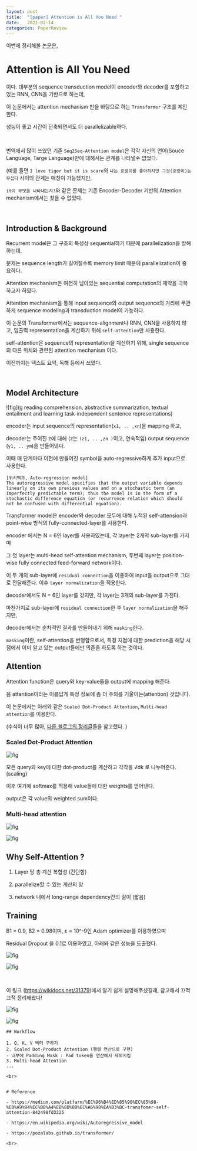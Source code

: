 ```yaml
---
layout: post
title:  "[paper] Attention is All You Need "
date:   2021-02-14
categories: PaperReview
---
```




이번에 정리해볼 [논문](https://arxiv.org/abs/1706.03762)은,


# Attention is All You Need


이다. 대부분의 sequence transduction model이 encoder와 decoder를 포함하고 있는 RNN, CNN을 기반으로 하는데,

이 논문에서는 attention mechanism 만을 바탕으로 하는 `Transformer` 구조를 제안한다.

성능이 좋고 시간이 단축되면서도 더 parallelizable하다.


<br>

번역에서 많이 쓰였던 기존 `Seq2Seq-Attention model`은 각각 자신의 언어(Souce Language, Targe Language)만에 대해서는 관계를 나타낼수 없었다.

(예를 들면 `I love tiger but it is scare`와 `나는 호랑이를 좋아하지만 그것(호랑이)는 무섭다` 사이의 관계는 매칭이 가능했지만,

`it이 무엇을 나타내는지?`와 같은 문제는 기존 Encoder-Decoder 기반의 Attention mechanism에서는 찾을 수 없었다.




<br>

## Introduction & Background

Recurrent model은 그 구조의 특성상 sequential하기 때문에 parallelization을 방해하는데,

문제는 sequence length가 길어질수록 memory limit 때문에 parallelization이 중요하다.

Attention mechanism은 여전히 남아있는 sequential computation의 제약을 극복하고자 하였다.

Attention mechanism을 통해 input sequence와 output sequence의 거리에 무관하게 sequence modeling과 transduction model이 가능하다.


이 논문의 Transformer에서는 sequence-alignment나 RNN, CNN을 사용하지 않고, 입출력 representation을 계산하기 위해 `self-attention`만 사용한다.


self-attention은 sequence의 representation을 계산하기 위해, single sequence의 다른 위치와 관련된 attention mechanism 이다.

이전까지는 텍스트 요약, 독해 등에서 쓰였다.


<br>


## Model Architecture


![fig](g reading comprehension, abstractive summarization, textual entailment and learning task-independent sentence representations)

encoder는 input sequence의 representation(`x1, .. ,xn`)을 mapping 하고,

decoder는 주어진 z에 대해 (z는 `(z1, .. ,zn )`이고, 연속적임) output sequence (`y1, .. ym`)을 만들어낸다.

이때 매 단계마다 이전에 만들어진 symbol을 auto-regressive하게 추가 input으로 사용한다.

```
[위키백과, Auto-regression model]
The autoregressive model specifies that the output variable depends linearly on its own previous values and on a stochastic term (an imperfectly predictable term); thus the model is in the form of a stochastic difference equation (or recurrence relation which should not be confused with differential equation).
```

Transformer model은 encoder와 decoder 모두에 대해 누적된 self-attension과 point-wise 방식의 fully-connected-layer를 사용한다.

encoder 에서는 N = 6인 layer를 사용하였는데, 각 layer는 2개의 sub-layer를 가지며

그 첫 layer는 multi-head self-attention mechanism, 두번째 layer는 position-wise fully connected feed-forward network이다.

이 두 개의 sub-layer에 `residual connection`을 이용하여 input을 output으로 그대로 전달해준다. 이후 `layer normalization`을 적용한다.

decoder에서도 N = 6인 layer를 갖지만, 각 layer는 3개의 sub-layer를 가진다.

마찬가지로 sub-layer에 `residual connection`한 후 `layer normalization`을 해주지만,

decoder에서는 순차적인 결과를 만들어내기 위해 `masking`한다.

`masking`이란, self-attention을 변형함으로서, 특정 지점에 대한 prediction을 해당 시점에서 이미 알고 있는 output들에만 의존을 하도록 하는 것이다.


## Attention

Attention function은 query와 key-value들을 output에 mapping 해준다.

음 attention이라는 이름답게 특정 정보에 좀 더 주의를 기울이는(attention) 것입니다.

이 논문에서는 아래와 같은 `Scaled Dot-Product Attention`,  `Multi-head attention`를 이용한다.

(수식이 너무 많아, [다른 블로그의 정리글](https://pozalabs.github.io/transformer/)들을 참고했다. )


### Scaled Dot-Product Attention

![fig](https://pozalabs.github.io/assets/images/sdpa.PNG)

모든 query와 key에 대한 dot-product를 계산하고 각각을 √dk 로 나누어준다. (scaling)

이후 여기에 softmax를 적용해 value들에 대한 weights를 얻어낸다.

output은 각 value의 weighted sum이다.


### Multi-head attention

![fig](https://pozalabs.github.io/assets/images/mha.PNG)

![fig](https://image.slidesharecdn.com/attentionisallyouneed-180911075353/95/attention-is-all-you-need-11-638.jpg?cb=1536652582)

## Why Self-Attention ?

1. Layer 당 총 계산 복합성 (간단함)

2. parallelize할 수 있는 계산의 양

3. network 내에서 long-range dependency간의 길이 (짧음)


## Training


B1 = 0.9, B2 = 0.98이며, ε = 10^-9인 Adam optimizer를 이용하였으며

Residual Dropout 을 0.1로 이용하였고, 아래와 같은 성능을 도출했다.


![fig](https://encrypted-tbn0.gstatic.com/images?q=tbn:ANd9GcRJz4m27lNsIDcIyP1v6yBZ4g6-fe3nOD_3Jg&usqp=CAU)


![fig](https://encrypted-tbn0.gstatic.com/images?q=tbn:ANd9GcSxcWZqOBoo-TB6y7Gqs-JVIK3EBuboAiXQWA&usqp=CAU)


<br>


이 링크 (https://wikidocs.net/31379)에서 알기 쉽게 설명해주셨길래, 참고해서 끄적끄적 정리해봤다!


![fig](https://github.com/midannii/midannii.github.io/blob/master/static/assets/img/blog/papers/transformer.jpeg)


![fig](https://github.com/midannii/midannii.github.io/blob/master/static/assets/img/blog/papers/transformer2.jpeg)


```
## Workflow

1. Q, K, V 벡터 구하기
2. Scaled Dot-Product Attention (행렬 연산으로 구현)
- 내부에 Padding Mask : Pad token을 연산에서 제외시킴
3. Multi-head Attention
...

<br>


# Reference

- https://medium.com/platfarm/%EC%96%B4%ED%85%90%EC%85%98-%EB%A9%94%EC%BB%A4%EB%8B%88%EC%A6%98%EA%B3%BC-transfomer-self-attention-842498fd3225

- https://en.wikipedia.org/wiki/Autoregressive_model

- https://pozalabs.github.io/transformer/

<br>
